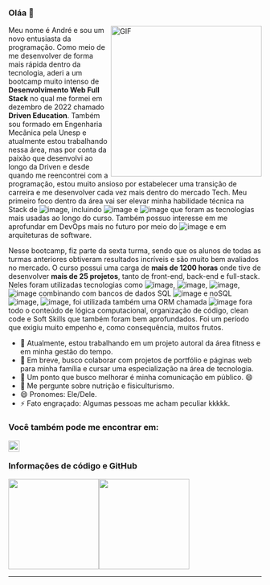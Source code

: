 ### Oláa 👋

<img align="right" alt="GIF" src="https://thumbs.gfycat.com/ObedientWillingHamster-size_restricted.gif" width="300" height="300" />

Meu nome é André e sou um novo entusiasta da programação. Como meio de me desenvolver de forma mais rápida dentro da tecnologia, aderi a um bootcamp muito intenso de **Desenvolvimento Web Full Stack** no qual me formei em dezembro de 2022 chamado **Driven Education**. Também sou formado em Engenharia Mecânica pela Unesp e atualmente estou trabalhando nessa área, mas por conta da paixão que desenvolvi ao longo da Driven e desde quando me reencontrei com a programação, estou muito ansioso por estabelecer uma transição de carreira e me desenvolver cada vez mais dentro do mercado Tech. Meu primeiro foco dentro da área vai ser elevar minha habilidade técnica na Stack de ![image](https://img.shields.io/badge/JavaScript-323330?style=for-the-badge&logo=javascript&logoColor=F7DF1E), incluindo ![image](https://img.shields.io/badge/Node.js-339933?style=for-the-badge&logo=nodedotjs&logoColor=white) e ![image](https://img.shields.io/badge/React-20232A?style=for-the-badge&logo=react&logoColor=61DAFB) que foram as tecnologias mais usadas ao longo do curso. Também possuo interesse em me aprofundar em DevOps mais no futuro por meio do ![image](https://img.shields.io/badge/Docker-2CA5E0?style=for-the-badge&logo=docker&logoColor=white) e em arquiteturas de software.

Nesse bootcamp, fiz parte da sexta turma, sendo que os alunos de todas as turmas anteriores obtiveram resultados incríveis e são muito bem avaliados no mercado. O curso possui uma carga de **mais de 1200 horas** onde tive de desenvolver **mais de 25 projetos**, tanto de front-end, back-end e full-stack. Neles foram utilizadas tecnologias como ![image](https://img.shields.io/badge/HTML5-E34F26?style=for-the-badge&logo=html5&logoColor=white), ![image](https://img.shields.io/badge/CSS3-1572B6?style=for-the-badge&logo=css3&logoColor=white), ![image](https://img.shields.io/badge/Express.js-000000?style=for-the-badge&logo=express&logoColor=white), ![image](https://img.shields.io/badge/TypeScript-007ACC?style=for-the-badge&logo=typescript&logoColor=white) combinando com bancos de dados SQL ![image](https://img.shields.io/badge/PostgreSQL-316192?style=for-the-badge&logo=postgresql&logoColor=white) e noSQL ![image](https://img.shields.io/badge/MongoDB-4EA94B?style=for-the-badge&logo=mongodb&logoColor=white), ![image](https://img.shields.io/badge/redis-%23DD0031.svg?&style=for-the-badge&logo=redis&logoColor=white), foi utilizada também uma ORM chamada ![image](https://img.shields.io/badge/Prisma-3982CE?style=for-the-badge&logo=Prisma&logoColor=white) fora todo o conteúdo de lógica computacional, organização de código, clean code e Soft Skills que também foram bem aprofundados. Foi um período que exigiu muito empenho e, como consequência, muitos frutos.

- 🔭 Atualmente, estou trabalhando em um projeto autoral da área fitness e em minha gestão do tempo.
- 👯 Em breve, busco colaborar com projetos de portfólio e páginas web para minha família e cursar uma especialização na área de tecnologia.
- 🤔 Um ponto que busco melhorar é minha comunicação em público. 😄
- 💬 Me pergunte sobre nutrição e fisiculturismo.
- 😄 Pronomes: Ele/Dele.
- ⚡ Fato engraçado: Algumas pessoas me acham peculiar kkkkk.

### Você também pode me encontrar em:

[<img align="left" alt="holisitc_developer | LinkedIn" width="22px" src="https://cdn.jsdelivr.net/npm/simple-icons@v3/icons/linkedin.svg" />][linkedin] <br/>
      
### Informações de código e GitHub
<div style="display: flex;">
  <img height="180em" src="https://github-readme-stats.vercel.app/api?username=andrezopo&show_icons=true&theme=dark&include_all_commits=true&count_private=true"/>
  <img height="180em" src="https://github-readme-stats.vercel.app/api/wakatime?username=@andrezopo&theme=dark&show_icons=true&layout=compact&langs_count=5"/>
</div>

---

<!--
**andrezopo/andrezopo** is a ✨ _special_ ✨ repository because its `README.md` (this file) appears on your GitHub profile.

Here are some ideas to get you started:

- 🔭 I’m currently working on ...
- 🌱 I’m currently learning ...
- 👯 I’m looking to collaborate on ...
- 🤔 I’m looking for help with ...
- 💬 Ask me about ...
- 📫 How to reach me: ...
- 😄 Pronouns: ...
- ⚡ Fun fact: ...
-->
[linkedin]: https://www.linkedin.com/in/andre-ibrahim-zopolato/
